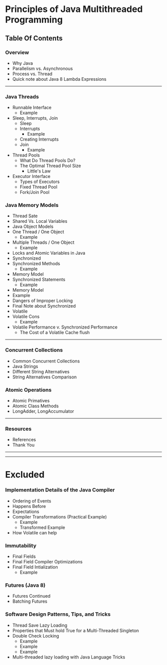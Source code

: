 # Principles of Java Multithreaded Programming
## Table Of Contents

### Overview
* Why Java
* Parallelism vs. Asynchronous
* Process vs. Thread
* Quick note about Java 8 Lambda Expressions

-------------------------
### Java Threads
* Runnable Interface
  * Example
* Sleep, Interrupts, Join
  * Sleep
  * Interrupts
    * Example
  * Creating Interrupts
  * Join
    * Example
* Thread Pools
  * What Do Thread Pools Do?
  * The Optimal Thread Pool Size
    * Little's Law
* Executor Interface
  * Types of Executors
  * Fixed Thread Pool
  * Fork/Join Pool


### Java Memory Models
* Thread Sate
* Shared Vs. Local Variables
* Java Object Models
* One Thread / One Object
  * Example
* Multiple Threads / One Object
  * Example
* Locks and Atomic Variables in Java
* Synchronized
* Synchronized Methods
  * Example
* Memory Model
* Synchronized Statements
  * Example
* Memory Model
* Example
* Dangers of Improper Locking
* Final Note about Synchronized
* Volatile
* Volatile Cons
  * Example
* Volatile Performance v. Synchronized Performance
  * The Cost of a Volatile Cache flush

------------------------

### Concurrent Collections
* Common Concurrent Collections
* Java Strings
* Different String Alternatives
* String Alternatives Comparison

### Atomic Operations
* Atomic Primatives
* Atomic Class Methods
* LongAdder, LongAccumulator

------------------------
### Resources
* References
* Thank You





-------------------------
-------------------------

# Excluded
### Implementation Details of the Java Compiler
* Ordering of Events
* Happens Before
* Expectations
* Compiler Transformations (Practical Example)
  * Example
  * Transformed Example
* How Volatile can help


### Immutability
* Final Fields
* Final Field Compiler Optimizations
* Final Field Intialization
  * Example


### Futures (Java 8)
* Futures Continued
* Batching Futures


### Software Design Patterns, Tips, and Tricks
* Thread Save Lazy Loading
* Properties that Must hold True for a Multi-Threaded Singleton
* Double Check Locking
  * Example
  * Example
  * Example
* Multi-threaded lazy loading with Java Language Tricks